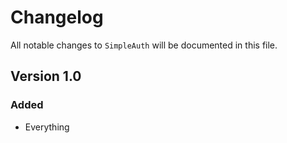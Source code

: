 # Changelog

All notable changes to `SimpleAuth` will be documented in this file.

## Version 1.0

### Added
- Everything
